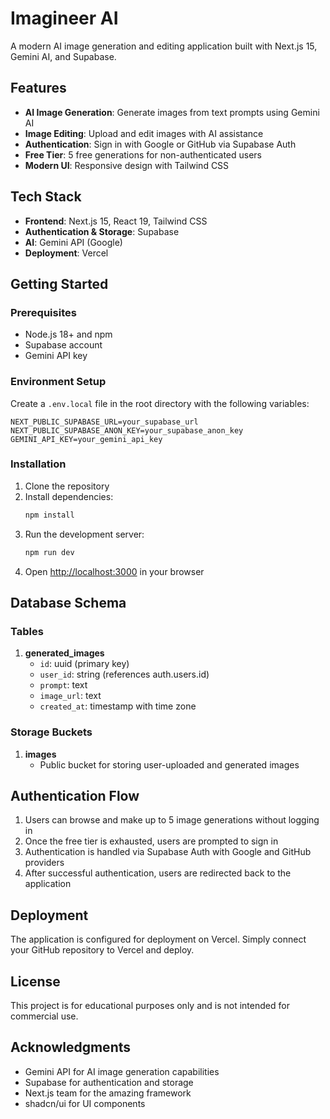 # Imagineer AI

A modern AI image generation and editing application built with Next.js 15, Gemini AI, and Supabase.

## Features

- **AI Image Generation**: Generate images from text prompts using Gemini AI
- **Image Editing**: Upload and edit images with AI assistance
- **Authentication**: Sign in with Google or GitHub via Supabase Auth
- **Free Tier**: 5 free generations for non-authenticated users
- **Modern UI**: Responsive design with Tailwind CSS

## Tech Stack

- **Frontend**: Next.js 15, React 19, Tailwind CSS
- **Authentication & Storage**: Supabase
- **AI**: Gemini API (Google)
- **Deployment**: Vercel

## Getting Started

### Prerequisites

- Node.js 18+ and npm
- Supabase account
- Gemini API key

### Environment Setup

Create a `.env.local` file in the root directory with the following variables:

```
NEXT_PUBLIC_SUPABASE_URL=your_supabase_url
NEXT_PUBLIC_SUPABASE_ANON_KEY=your_supabase_anon_key
GEMINI_API_KEY=your_gemini_api_key
```

### Installation

1. Clone the repository
2. Install dependencies:
   ```bash
   npm install
   ```
3. Run the development server:
   ```bash
   npm run dev
   ```
4. Open [http://localhost:3000](http://localhost:3000) in your browser

## Database Schema

### Tables

1. **generated_images**
   - `id`: uuid (primary key)
   - `user_id`: string (references auth.users.id)
   - `prompt`: text
   - `image_url`: text
   - `created_at`: timestamp with time zone

### Storage Buckets

1. **images**
   - Public bucket for storing user-uploaded and generated images

## Authentication Flow

1. Users can browse and make up to 5 image generations without logging in
2. Once the free tier is exhausted, users are prompted to sign in
3. Authentication is handled via Supabase Auth with Google and GitHub providers
4. After successful authentication, users are redirected back to the application

## Deployment

The application is configured for deployment on Vercel. Simply connect your GitHub repository to Vercel and deploy.

## License

This project is for educational purposes only and is not intended for commercial use.

## Acknowledgments

- Gemini API for AI image generation capabilities
- Supabase for authentication and storage
- Next.js team for the amazing framework
- shadcn/ui for UI components
